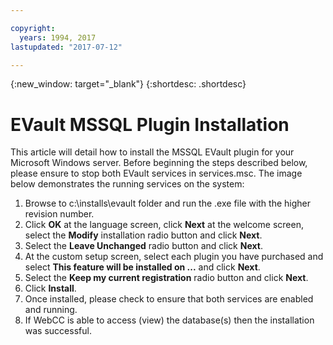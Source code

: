 ```yaml
---

copyright:
  years: 1994, 2017
lastupdated: "2017-07-12"

---
```

{:new_window: target="_blank"}
{:shortdesc: .shortdesc}

# EVault MSSQL Plugin Installation

This article will detail how to install the MSSQL EVault plugin for your Microsoft Windows server. Before beginning the steps described below, please ensure to stop both EVault services in services.msc.  The image below demonstrates the running services on the system:

1. Browse to c:\installs\evault folder and run the .exe file with the higher revision number.
2. Click **OK** at the language screen, click **Next** at the welcome screen, select the **Modify** installation radio button and click **Next**.
3. Select the **Leave Unchanged** radio button and click **Next**.
4. At the custom setup screen, select each plugin you have purchased and select **This feature will be installed on ...** and click **Next**.
5. Select the **Keep my current registration** radio button and click **Next**.
6. Click **Install**.
7. Once installed, please check to ensure that both services are enabled and running.
8. If WebCC is able to access (view) the database(s) then the installation was successful. 
